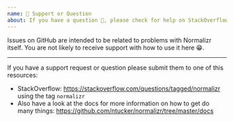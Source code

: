 ```yaml
---
name: 🤗 Support or Question
about: If you have a question 💬, please check for help on StackOverflow!
---
```


Issues on GitHub are intended to be related to problems with Normalizr itself. You are not likely to receive support with how to use it here 😁.

---

If you have a support request or question please submit them to one of this resources:

* StackOverflow: https://stackoverflow.com/questions/tagged/normalizr using the tag `normalizr`
* Also have a look at the docs for more information on how to get do many things: https://github.com/ntucker/normalizr/tree/master/docs
